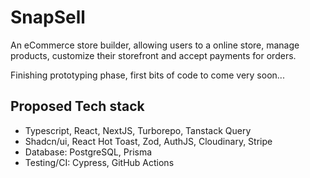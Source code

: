 # SnapSell

An eCommerce store builder, allowing users to a online store, manage products, customize their storefront and accept payments for orders.

Finishing prototyping phase, first bits of code to come very soon...


## Proposed Tech stack

- Typescript, React, NextJS, Turborepo, Tanstack Query
- Shadcn/ui, React Hot Toast, Zod, AuthJS, Cloudinary, Stripe
- Database: PostgreSQL, Prisma
- Testing/CI: Cypress, GitHub Actions
